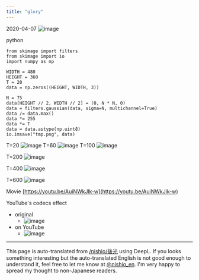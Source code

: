 ```yaml
---
title: "glory"
---
```


2020-04-07
![image](https://gyazo.com/f93f2cef2da0f4501a5b8448ee3199d6/thumb/1000)

python

```
from skimage import filters
from skimage import io
import numpy as np

WIDTH = 480
HEIGHT = 360
T = 20
data = np.zeros((HEIGHT, WIDTH, 3))

N = 75
data[HEIGHT // 2, WIDTH // 2] = (0, N * N, 0)
data = filters.gaussian(data, sigma=N, multichannel=True)
data /= data.max()
data *= 255
data *= T
data = data.astype(np.uint8)
io.imsave("tmp.png", data)
```


T=20
![image](https://gyazo.com/ef46c14469f56ed07bbb39bfc0135efb/thumb/1000)
T=60
![image](https://gyazo.com/9dfb795efb294d42fabaf9346b2afbf6/thumb/1000)
T=100
![image](https://gyazo.com/a8f427b963e8670375b41a0eda06da0c/thumb/1000)

T=200
![image](https://gyazo.com/be447a8838e9c86cc8f57bdd2d32c922/thumb/1000)

T=400
![image](https://gyazo.com/bb9b1d48870821b8ae739bff2ff2ea0b/thumb/1000)

T=600
![image](https://gyazo.com/fc32eeb3167631c8ef96f142ecb479f3/thumb/1000)

Movie
[https://youtu.be/AuiNWkJlk-w](https://youtu.be/AuiNWkJlk-w)

YouTube's codecs effect
- original
    - ![image](https://gyazo.com/51f81bc42e3f9d8b671bae00a4bcbfc7/thumb/1000)
- on YouTube
    - ![image](https://gyazo.com/9c04582938f2a984548a92bbdd79ec2a/thumb/1000)

---
This page is auto-translated from [/nishio/後光](https://scrapbox.io/nishio/後光) using DeepL. If you looks something interesting but the auto-translated English is not good enough to understand it, feel free to let me know at [@nishio_en](https://twitter.com/nishio_en). I'm very happy to spread my thought to non-Japanese readers.